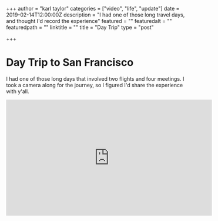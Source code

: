 +++
author = "karl taylor"
categories = ["video", "life", "update"]
date = 2019-02-14T12:00:00Z
description = "I had one of those long travel days, and thought I'd record the experience"
featured = ""
featuredalt = ""
featuredpath = ""
linktitle = ""
title = "Day Trip"
type = "post"

+++
# Day Trip to San Francisco

I had one of those long days that involved two flights and four meetings. I took a camera along for the journey, so I figured I'd share the experience with y'all.

<iframe width="560" height="315" src="https://www.youtube.com/embed/FXI1KGoSpWg" title="YouTube video player" frameborder="0" allow="accelerometer; autoplay; clipboard-write; encrypted-media; gyroscope; picture-in-picture" allowfullscreen></iframe>